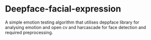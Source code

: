 # Deepface-facial-expression

A simple emotion testing algorithm that utilises deppface library for analysing emotion and open cv and harcascade for face detection and required preprocessing. 
